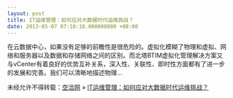 ```yaml
---
layout: post
title: IT运维管理：如何应对大数据时代运维挑战？
date: 2013-05-07 07:10:18.000000000 +08:00
---
```


在云数据中心，如果没有足够的前瞻性是很危险的。虚拟化模糊了物理和虚拟、网络和服务器以及数据和存储网络之间的区别。而北塔BTIM虚拟化管理解决方案又与vCenter有着良好的优势互补关系，深入性、关联性、即时性方面都有了进一步的发展和完善。我们可以清晰地描述物理…

未经允许不得转载：[空洽网](http://kongqia.com) » [IT运维管理：如何应对大数据时代运维挑战？](http://kongqia.com/8144.html)



